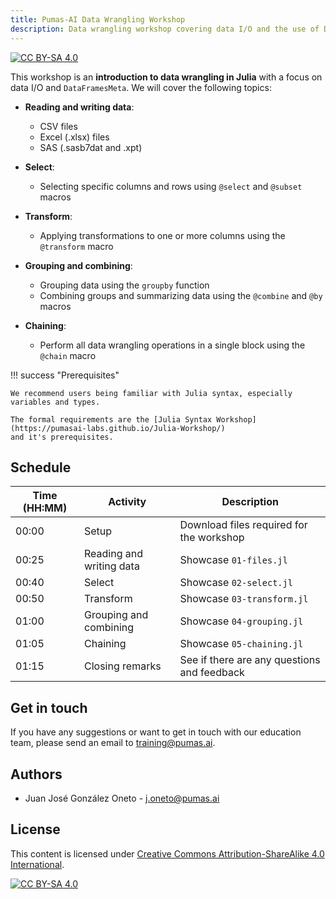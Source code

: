 ```yaml
---
title: Pumas-AI Data Wrangling Workshop 
description: Data wrangling workshop covering data I/O and the use of DataFramesMeta.
---
```


[![CC BY-SA 4.0](https://img.shields.io/badge/License-CC%20BY--SA%204.0-lightgrey.svg)](http://creativecommons.org/licenses/by-sa/4.0/)

This workshop is an **introduction to data wrangling in Julia** with a focus on data I/O and `DataFramesMeta`. We will cover the following topics: 

- **Reading and writing data**:
    - CSV files
    - Excel (.xlsx) files
    - SAS (.sasb7dat and .xpt)

- **Select**:
    - Selecting specific columns and rows using `@select` and `@subset` macros

- **Transform**:
    - Applying transformations to one or more columns using the `@transform` macro

- **Grouping and combining**:
    - Grouping data using the `groupby` function
    - Combining groups and summarizing data using the `@combine` and `@by` macros

- **Chaining**:
    - Perform all data wrangling operations in a single block using the `@chain` macro

!!! success "Prerequisites"

    We recommend users being familiar with Julia syntax, especially variables and types.

    The formal requirements are the [Julia Syntax Workshop](https://pumasai-labs.github.io/Julia-Workshop/)
    and it's prerequisites.

## Schedule

| Time (HH:MM) | Activity                 | Description                                 |
|--------------|--------------------------|---------------------------------------------|
| 00:00        | Setup                    | Download files required for the workshop    |
| 00:25        | Reading and writing data | Showcase `01-files.jl`                      |
| 00:40        | Select                   | Showcase `02-select.jl`                     |
| 00:50        | Transform                | Showcase `03-transform.jl`                  |
| 01:00        | Grouping and combining   | Showcase `04-grouping.jl`                   |
| 01:05        | Chaining                 | Showcase `05-chaining.jl`                   |
| 01:15        | Closing remarks          | See if there are any questions and feedback |

## Get in touch

If you have any suggestions or want to get in touch with our education team,
please send an email to <training@pumas.ai>.

## Authors

- Juan José González Oneto - <j.oneto@pumas.ai>

## License

This content is licensed under [Creative Commons Attribution-ShareAlike 4.0 International](http://creativecommons.org/licenses/by-sa/4.0/).

[![CC BY-SA 4.0](https://licensebuttons.net/l/by-sa/4.0/88x31.png)](http://creativecommons.org/licenses/by-sa/4.0/)
